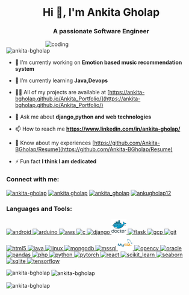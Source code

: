 <h1 align="center">Hi 👋, I'm Ankita Gholap</h1>
<h3 align="center">A passionate Software Engineer</h3>
<img align="right" alt="coding" width="400" src="https://media.tenor.com/S59bPkT0pqcAAAAC/programming.gif">

<p align="left"> <img src="https://komarev.com/ghpvc/?username=ankita-bgholap&label=Profile%20views&color=0e75b6&style=flat" alt="ankita-bgholap" /> </p>

- 🔭 I’m currently working on **Emotion based music recommendation system**

- 🌱 I’m currently learning **Java,Devops**

- 👨‍💻 All of my projects are available at [https://ankita-bgholap.github.io/Ankita_Portfolio/](https://ankita-bgholap.github.io/Ankita_Portfolio/)

- 💬 Ask me about **django,python and web technologies**

- 📫 How to reach me **https://www.linkedin.com/in/ankita-gholap/**

- 📄 Know about my experiences [https://github.com/Ankita-BGholap/Resume](https://github.com/Ankita-BGholap/Resume)

- ⚡ Fun fact **I think I am dedicated**

<h3 align="left">Connect with me:</h3>
<p align="left">
<a href="https://linkedin.com/in/ankita-gholap" target="blank"><img align="center" src="https://cdn-icons-png.flaticon.com/512/174/174857.png" alt="ankita-gholap" height="30" width="40" /></a>
<a href="https://www.youtube.com/c/ankita gholap" target="blank"><img align="center" src="https://cdn-icons-png.flaticon.com/512/1384/1384060.png" alt="ankita gholap" height="30" width="40" /></a>
<a href="https://www.leetcode.com/ankita_gholap" target="blank"><img align="center" src="https://encrypted-tbn0.gstatic.com/images?q=tbn:ANd9GcSWZ9L-vpzODxpyGbYi2na3XUuS0-kl4Wt4YCnLgPZX&s" alt="ankita_gholap" height="30" width="40" /></a>
<a href="https://auth.geeksforgeeks.org/user/ankugholap12" target="blank"><img align="center" src="https://media.geeksforgeeks.org/wp-content/cdn-uploads/gfg_200X200.png" alt="ankugholap12" height="30" width="40" /></a>
</p>

<h3 align="left">Languages and Tools:</h3>
<p align="left"> <a href="https://developer.android.com" target="_blank" rel="noreferrer"> <img src="https://img.freepik.com/free-icon/android_318-674214.jpg?w=2000" alt="android" width="40" height="40"/> </a> <a href="https://www.arduino.cc/" target="_blank" rel="noreferrer"> <img src="https://cdn.worldvectorlogo.com/logos/arduino-1.svg" alt="arduino" width="40" height="40"/> </a> <a href="https://aws.amazon.com" target="_blank" rel="noreferrer"> <img src="https://cdn.iconscout.com/icon/free/png-256/aws-1869025-1583149.png" alt="aws" width="40" height="40"/> </a> <a href="https://www.cprogramming.com/" target="_blank" rel="noreferrer"> <img src="https://encrypted-tbn0.gstatic.com/images?q=tbn:ANd9GcQUzrYOtcmSO5ykbbuyniP8bEL_MS1D9sNYydLnhA_H-mC_YKvNwgZNfh3NpzAH189ef4k&usqp=CAU" alt="c" width="40" height="40"/> </a> <a href="https://www.djangoproject.com/" target="_blank" rel="noreferrer"> <img src="https://cdn.worldvectorlogo.com/logos/django.svg" alt="django" width="40" height="40"/> </a> <a href="https://www.docker.com/" target="_blank" rel="noreferrer"> <img src="https://raw.githubusercontent.com/devicons/devicon/master/icons/docker/docker-original-wordmark.svg" alt="docker" width="40" height="40"/> </a> <a href="https://flask.palletsprojects.com/" target="_blank" rel="noreferrer"> <img src="https://www.vectorlogo.zone/logos/pocoo_flask/pocoo_flask-icon.svg" alt="flask" width="40" height="40"/> </a> <a href="https://cloud.google.com" target="_blank" rel="noreferrer"> <img src="https://www.vectorlogo.zone/logos/google_cloud/google_cloud-icon.svg" alt="gcp" width="40" height="40"/> </a> <a href="https://git-scm.com/" target="_blank" rel="noreferrer"> <img src="https://www.vectorlogo.zone/logos/git-scm/git-scm-icon.svg" alt="git" width="40" height="40"/> </a> <a href="https://www.w3.org/html/" target="_blank" rel="noreferrer"> <img src="https://assets.stickpng.com/images/5847f5bdcef1014c0b5e489c.png" alt="html5" width="40" height="40"/> </a> <a href="https://www.java.com" target="_blank" rel="noreferrer"> <img src="https://cdn-icons-png.flaticon.com/512/226/226777.png" alt="java" width="40" height="40"/> </a> <a href="https://www.linux.org/" target="_blank" rel="noreferrer"> <img src="https://cdn-icons-png.flaticon.com/512/6124/6124995.png" alt="linux" width="40" height="40"/> </a> <a href="https://www.mongodb.com/" target="_blank" rel="noreferrer"> <img src="https://cdn.iconscout.com/icon/free/png-256/mongodb-5-1175140.png" alt="mongodb" width="40" height="40"/> </a> <a href="https://www.microsoft.com/en-us/sql-server" target="_blank" rel="noreferrer"> <img src="https://camo.githubusercontent.com/f85f882cb31eeaeee657ec955313015c30378e8f56c3dc2f06933b617a276cfd/68747470733a2f2f77372e706e6777696e672e636f6d2f706e67732f3734372f3739382f706e672d7472616e73706172656e742d6d7973716c2d6c6f676f2d6d7973716c2d64617461626173652d7765622d646576656c6f706d656e742d636f6d70757465722d736f6674776172652d646f6c7068696e2d6d6172696e652d6d616d6d616c2d616e696d616c732d746578742d7468756d626e61696c2e706e67" alt="mssql" width="40" height="40"/> </a> <a href="https://www.mysql.com/" target="_blank" rel="noreferrer"> <img src="https://raw.githubusercontent.com/devicons/devicon/master/icons/mysql/mysql-original-wordmark.svg" alt="mysql" width="40" height="40"/> </a><a href="https://opencv.org/" target="_blank" rel="noreferrer"> <img src="https://www.vectorlogo.zone/logos/opencv/opencv-icon.svg" alt="opencv" width="40" height="40"/> </a> <a href="https://www.oracle.com/" target="_blank" rel="noreferrer"> <img src="https://www.pngitem.com/pimgs/m/718-7189867_oracle-logo-png-transparent-png.png" alt="oracle" width="40" height="40"/> </a> <a href="https://pandas.pydata.org/" target="_blank" rel="noreferrer"> <img src="https://upload.wikimedia.org/wikipedia/commons/thumb/e/ed/Pandas_logo.svg/2560px-Pandas_logo.svg.png" alt="pandas" width="40" height="40"/> </a> <a href="https://www.php.net" target="_blank" rel="noreferrer"> <img src="https://cdn-icons-png.flaticon.com/512/5968/5968332.png" alt="php" width="40" height="40"/> </a> <a href="https://www.python.org" target="_blank" rel="noreferrer"> <img src="https://cdn3.iconfinder.com/data/icons/logos-and-brands-adobe/512/267_Python-512.png" alt="python" width="40" height="40"/> </a> <a href="https://pytorch.org/" target="_blank" rel="noreferrer"> <img src="https://www.vectorlogo.zone/logos/pytorch/pytorch-icon.svg" alt="pytorch" width="40" height="40"/> </a> <a href="https://reactjs.org/" target="_blank" rel="noreferrer"> <img src="https://upload.wikimedia.org/wikipedia/commons/thumb/a/a7/React-icon.svg/2300px-React-icon.svg.png"alt="react" width="40" height="40"/> </a>  <a href="https://scikit-learn.org/" target="_blank" rel="noreferrer"> <img src="https://upload.wikimedia.org/wikipedia/commons/0/05/Scikit_learn_logo_small.svg" alt="scikit_learn" width="40" height="40"/> </a> <a href="https://seaborn.pydata.org/" target="_blank" rel="noreferrer"> <img src="https://seaborn.pydata.org/_images/logo-mark-lightbg.svg" alt="seaborn" width="40" height="40"/> </a> <a href="https://www.sqlite.org/" target="_blank" rel="noreferrer"> <img src="https://www.vectorlogo.zone/logos/sqlite/sqlite-icon.svg" alt="sqlite" width="40" height="40"/> </a> <a href="https://www.tensorflow.org" target="_blank" rel="noreferrer"> <img src="https://www.vectorlogo.zone/logos/tensorflow/tensorflow-icon.svg" alt="tensorflow" width="40" height="40"/> </a> </p>

<p><img align="left" src="https://github-readme-stats.vercel.app/api/top-langs?username=ankita-bgholap&show_icons=true&locale=en&layout=compact" alt="ankita-bgholap" /></p>

<p>&nbsp;<img align="center" src="https://github-readme-stats.vercel.app/api?username=ankita-bgholap&show_icons=true&locale=en" alt="ankita-bgholap" /></p>

<p><img align="center" src="https://github-readme-streak-stats.herokuapp.com/?user=ankita-bgholap&" alt="ankita-bgholap" /></p>
